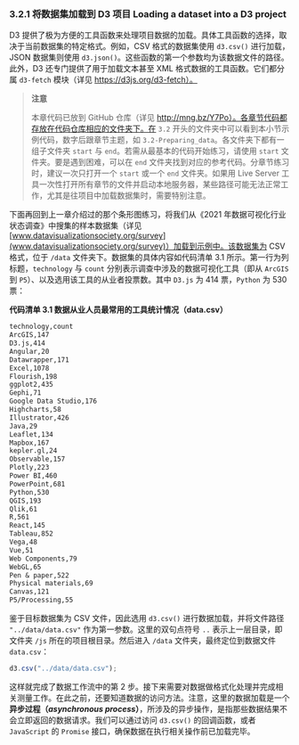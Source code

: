 ### 3.2.1 将数据集加载到 D3 项目 Loading a dataset into a D3 project

D3 提供了极为方便的工具函数来处理项目数据的加载。具体工具函数的选择，取决于当前数据集的特定格式。例如，CSV 格式的数据集使用 `d3.csv()` 进行加载，JSON 数据集则使用 `d3.json()`。这些函数的第一个参数均为该数据文件的路径。此外，D3 还专门提供了用于加载文本甚至 XML 格式数据的工具函数。它们都分属 `d3-fetch` 模块（详见 https://d3js.org/d3-fetch）。

> **注意** 
>
> 本章代码已放到 GitHub 仓库（详见 http://mng.bz/Y7Po）。各章节代码都存放在代码仓库相应的文件夹下。在 `3.2` 开头的文件夹中可以看到本小节示例代码，数字后跟章节主题，如 `3.2-Preparing_data`。各文件夹下都有一组子文件夹 `start` 与 `end`。若需从最基本的代码开始练习，请使用 `start` 文件夹。要是遇到困难，可以在 `end` 文件夹找到对应的参考代码。分章节练习时，建议一次只打开一个 `start` 或一个 `end` 文件夹。如果用 Live Server 工具一次性打开所有章节的文件并启动本地服务器，某些路径可能无法正常工作，尤其是往项目中加载数据集时，需要特别注意。

下面再回到上一章介绍过的那个条形图练习，将我们从《2021 年数据可视化行业状态调查》中搜集的样本数据集（详见 [www.datavisualizationsociety.org/survey](www.datavisualizationsociety.org/survey)）加载到示例中。该数据集为 CSV 格式，位于 `/data` 文件夹下。数据集的具体内容如代码清单 3.1 所示。第一行为列标题，`technology` 与 `count` 分别表示调查中涉及的数据可视化工具（即从 `ArcGIS` 到 `P5`）、以及选用该工具的从业者投票数。其中 `D3.js` 为 414 票，`Python` 为 530 票：

**代码清单 3.1 数据从业人员最常用的工具统计情况（data.csv）**

```markdown
technology,count
ArcGIS,147
D3.js,414
Angular,20
Datawrapper,171
Excel,1078
Flourish,198
ggplot2,435
Gephi,71
Google Data Studio,176
Highcharts,58
Illustrator,426
Java,29
Leaflet,134
Mapbox,167
kepler.gl,24
Observable,157
Plotly,223
Power BI,460
PowerPoint,681
Python,530
QGIS,193
Qlik,61
R,561
React,145
Tableau,852
Vega,48
Vue,51
Web Components,79
WebGL,65
Pen & paper,522
Physical materials,69
Canvas,121
P5/Processing,55
```

鉴于目标数据集为 CSV 文件，因此选用 `d3.csv()` 进行数据加载，并将文件路径 `"../data/data.csv"` 作为第一参数。这里的双句点符号 `..` 表示上一层目录，即文件夹 `/js` 所在的项目根目录。然后进入 `/data` 文件夹，最终定位到数据文件 `data.csv`：

```js
d3.csv("../data/data.csv");
```

这样就完成了数据工作流中的第 2 步。接下来需要对数据做格式化处理并完成相关测量工作。在此之前，还要知道数据的访问方法。注意，这里的数据加载是一个 **异步过程（*asynchronous process*）**，所涉及的异步操作，是指那些数据结果不会立即返回的数据请求。我们可以通过访问 `d3.csv()` 的回调函数，或者 `JavaScript` 的 `Promise` 接口，确保数据在执行相关操作前已加载完毕。